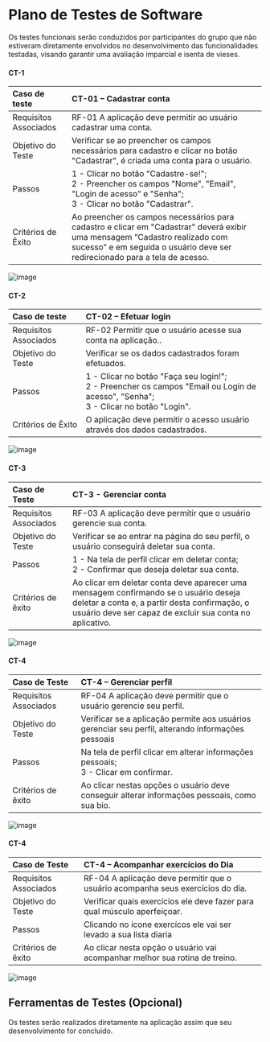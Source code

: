 # Plano de Testes de Software

Os testes funcionais serão conduzidos por participantes do grupo que não estiveram diretamente envolvidos no desenvolvimento das funcionalidades testadas, visando garantir uma avaliação imparcial e isenta de vieses.

#### CT-1
|     Caso de teste     | CT-01 – Cadastrar conta |                                                                                                                                
|:---|:---|
| Requisitos Associados | RF-01 A aplicação deve permitir ao usuário cadastrar uma conta.                                                  |
|   Objetivo do Teste   | Verificar se ao preencher os campos necessários para cadastro e clicar no botão "Cadastrar", é criada uma conta para o usuário.                                                                                  |
|        Passos         | 1 - Clicar no botão "Cadastre-se!";<br> 2 - Preencher os campos "Nome", "Email", "Login de acesso" e "Senha";<br> 3 - Clicar no botão "Cadastrar".  |
|  Critérios de Êxito   | Ao preencher os campos necessários para cadastro e clicar em "Cadastrar" deverá exibir uma mensagem “Cadastro realizado com sucesso” e em seguida o usuário deve ser redirecionado para a tela de acesso.  |

![image](https://github.com/user-attachments/assets/4547acec-0cf1-4bae-9921-f66ba45b60f9)


#### CT-2
|     Caso de teste     | CT-02 – Efetuar login |                                                                                                                                
|:---|:---|
| Requisitos Associados | RF-02 Permitir que o usuário acesse sua conta na aplicação..                                                  |
|   Objetivo do Teste   | Verificar se os dados cadastrados foram efetuados.                                                                                  |
|        Passos         | 1 - Clicar no botão "Faça seu login!";<br> 2 - Preencher os campos "Email ou Login de acesso", "Senha";<br> 3 - Clicar no botão "Login".  |
|  Critérios de Êxito   | O aplicação deve permitir o acesso usuário através dos dados cadastrados. | 

![image](https://github.com/user-attachments/assets/0e46e35a-3b33-406f-b171-02ab447ce5ad)


#### CT-3
|Caso de Teste    | CT-3 - Gerenciar conta |
|:---|:---|
| Requisitos Associados | RF-03	A aplicação deve permitir que o usuário gerencie sua conta.|
| Objetivo do Teste | Verificar se ao entrar na página do seu perfil, o usuário conseguirá deletar sua conta. |
| Passos | 1 - Na tela de perfil clicar em deletar conta;<br> 2 - Confirmar que deseja deletar sua conta.<br> |
| Critérios de êxito | Ao clicar em deletar conta deve aparecer uma mensagem confirmando se o usuário deseja deletar a conta e, a partir desta confirmação, o usuário deve ser capaz de excluir sua conta no aplicativo.| 

![image](https://github.com/user-attachments/assets/f7adaa58-fb28-491a-bb7b-56d7649877bf)




#### CT-4
|Caso de Teste    | CT-4 – Gerenciar perfil |
|:---|:---|
| Requisitos Associados |RF-04	A aplicação deve permitir que o usuário gerencie seu perfil.|
| Objetivo do Teste | Verificar se a aplicação permite aos usuários gerenciar seu perfil, alterando informações pessoais|
| Passos | Na tela de perfil clicar em alterar informações pessoais;<br> 3 - Clicar em confirmar.  |
| Critérios de êxito | Ao clicar nestas opções o usuário deve conseguir alterar  informações pessoais, como sua bio.|

![image](https://github.com/user-attachments/assets/a3615d86-0b08-4ad6-9115-b648c5d7174b)

#### CT-4
|Caso de Teste    | CT-4 – Acompanhar exercícios do Dia |
|:---|:---|
| Requisitos Associados |RF-04	A aplicação deve permitir que o usuário acompanha seus exercícios do dia.|
| Objetivo do Teste | Verificar quais exercícios ele deve fazer para qual músculo aperfeiçoar. |
| Passos | Clicando no ícone exercícos ele vai ser levado a sua lista diaria |
| Critérios de êxito | Ao clicar nesta opção o usuário vai  acompanhar melhor sua rotina de treino.|


![image](https://github.com/user-attachments/assets/15a046ee-a569-4034-afed-558aa2c31cf1)


## Ferramentas de Testes (Opcional)

Os testes serão realizados diretamente na aplicação assim que seu desenvolvimento for concluído.

